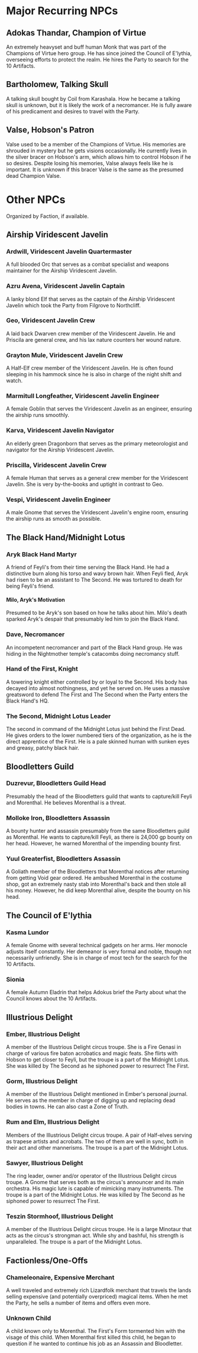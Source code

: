 # Major Recurring NPCs

## Adokas Thandar, Champion of Virtue 

An extremely heavyset and buff human Monk that was part of the Champions of Virtue hero group. He has since joined the Council of E'lythia, overseeing efforts to protect the realm. He hires the Party to search for the 10 Artifacts.

## Bartholomew, Talking Skull

A talking skull bought by Coil from Karashala. How he became a talking skull is unknown, but it is likely the work of a necromancer. He is fully aware of his predicament and desires to travel with the Party.

## Valse, Hobson's Patron 

Valse used to be a member of the Champions of Virtue. His memories are shrouded in mystery but he gets visions occasionally. He currently lives in the silver bracer on Hobson's arm, which allows him to control Hobson if he so desires. Despite losing his memories, Valse always feels like he is important. It is unknown if this bracer Valse is the same as the presumed dead Champion Valse.

# Other NPCs

Organized by Faction, if available.

## Airship Viridescent Javelin 

### Ardwill, Viridescent Javelin Quartermaster

A full blooded Orc that serves as a combat specialist and weapons maintainer for the Airship Viridescent Javelin.

### Azru Avena, Viridescent Javelin Captain

A lanky blond Elf that serves as the captain of the Airship Viridescent Javelin which took the Party from Filgrove to Northcliff.

### Geo, Viridescent Javelin Crew

A laid back Dwarven crew member of the Viridescent Javelin. He and Priscila are general crew, and his lax nature counters her wound nature.

### Grayton Mule, Viridescent Javelin Crew

A Half-Elf crew member of the Viridescent Javelin. He is often found sleeping in his hammock since he is also in charge of the night shift and watch.

### Marmitull Longfeather, Viridescent Javelin Engineer

A female Goblin that serves the Viridescent Javelin as an engineer, ensuring the airship runs smoothly.

### Karva, Viridescent Javelin Navigator

An elderly green Dragonborn that serves as the primary meteorologist and navigator for the Airship Viridescent Javelin.

### Priscilla, Viridescent Javelin Crew

A female Human that serves as a general crew member for the Viridescent Javelin. She is very by-the-books and uptight in contrast to Geo.

### Vespi, Viridescent Javelin Engineer

A male Gnome that serves the Viridescent Javelin's engine room, ensuring the airship runs as smooth as possible.

## The Black Hand/Midnight Lotus 

### Aryk Black Hand Martyr 

A friend of Feyli's from their time serving the Black Hand. He had a distinctive burn along his torso and wavy brown hair. When Feyli fled, Aryk had risen to be an assistant to The Second. He was tortured to death for being Feyli's friend.

#### Milo, Aryk's Motivation 

Presumed to be Aryk's son based on how he talks about him. Milo's death sparked Aryk's despair that presumably led him to join the Black Hand.

### Dave, Necromancer

An incompetent necromancer and part of the Black Hand group. He was hiding in the Nightmother temple's catacombs doing necromancy stuff. 

### Hand of the First, Knight 

A towering knight either controlled by or loyal to the Second. His body has decayed into almost nothingness, and yet he served on. He uses a massive greatsword to defend The First and The Second when the Party enters the Black Hand's HQ.

### The Second, Midnight Lotus Leader 

The second in command of the Midnight Lotus just behind the First Dead. He gives orders to the lower numbered tiers of the organization, as he is the direct apprentice of the First. He is a pale skinned human with sunken eyes and greasy, patchy black hair.

## Bloodletters Guild 

### Duzrevur, Bloodletters Guild Head

Presumably the head of the Bloodletters guild that wants to capture/kill Feyli and Morenthal. He believes Morenthal is a threat.

### Molloke Iron, Bloodletters Assassin

A bounty hunter and assassin presumably from the same Bloodletters guild as Morenthal. He wants to capture/kill Feyli, as there is 24,000 gp bounty on her head. However, he warned Morenthal of the impending bounty first.

### Yuul Greaterfist, Bloodletters Assassin

A Goliath member of the Bloodletters that Morenthal notices after returning from getting Void gear ordered. He ambushed Morenthal in the costume shop, got an extremely nasty stab into Morenthal's back and then stole all his money. However, he did keep Morenthal alive, despite the bounty on his head.

## The Council of E'lythia

### Kasma Lundor 

A female Gnome with several technical gadgets on her arms. Her monocle adjusts itself constantly. Her demeanor is very formal and noble, though not necessarily unfriendly. She is in charge of most tech for the search for the 10 Artifacts.

### Sionia 

A female Autumn Eladrin that helps Adokus brief the Party about what the Council knows about the 10 Artifacts.

## Illustrious Delight 

### Ember, Illustrious Delight

A member of the Illustrious Delight circus troupe. She is a Fire Genasi in charge of various fire baton acrobatics and magic feats. She flirts with Hobson to get closer to Feyli, but the troupe is a part of the Midnight Lotus. She was killed by The Second as he siphoned power to resurrect The First.

### Gorm, Illustrious Delight

A member of the Illustrious Delight mentioned in Ember's personal journal. He serves as the member in charge of digging up and replacing dead bodies in towns. He can also cast a Zone of Truth.

### Rum and Elm, Illustrious Delight

Members of the Illustrious Delight circus troupe. A pair of Half-elves serving as trapese artists and acrobats. The two of them are well in sync, both in their act and other mannerisms. The troupe is a part of the Midnight Lotus.

### Sawyer, Illustrious Delight

The ring leader, owner and/or operator of the Illustrious Delight circus troupe. A Gnome that serves both as the circus's announcer and its main orchestra. His magic lute is capable of mimicking many instruments. The troupe is a part of the Midnight Lotus. He was killed by The Second as he siphoned power to resurrect The First.

### Teszin Stormhoof, Illustrious Delight

A member of the Illustrious Delight circus troupe. He is a large Minotaur that acts as the circus's strongman act. While shy and bashful, his strength is unparalleled. The troupe is a part of the Midnight Lotus.

## Factionless/One-Offs

### Chameleonaire, Expensive Merchant 

A well traveled and extremely rich Lizardfolk merchant that travels the lands selling expensive (and potentially overpriced) magical items. When he met the Party, he sells a number of items and offers even more.

### Unknown Child

A child known only to Morenthal. The First's Form tormented him with the visage of this child. When Morenthal first killed this child, he began to question if he wanted to continue his job as an Assassin and Bloodletter.
